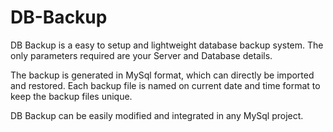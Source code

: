 # DB-Backup
DB Backup is a easy to setup and lightweight database backup system. The only parameters required are your Server and Database details.

The backup is generated in MySql format, which can directly be imported and restored. Each backup file is named on current date and time format to keep the backup files unique.

DB Backup can be easily modified and integrated in any MySql project.
